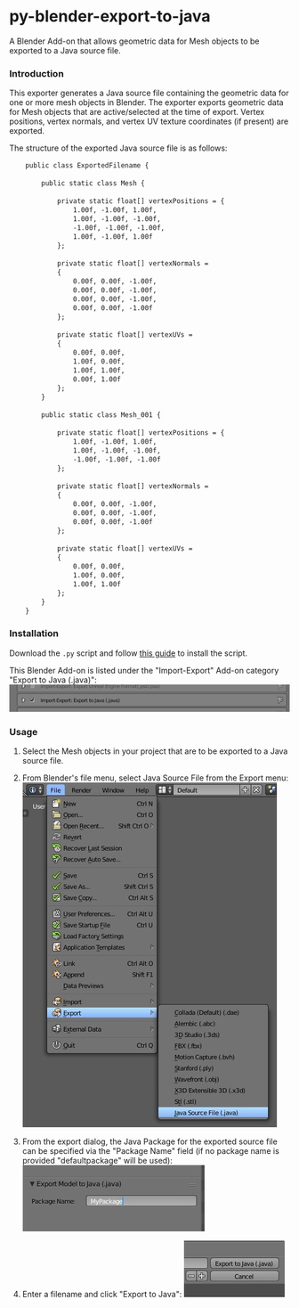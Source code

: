 # py-blender-export-to-java
A Blender Add-on that allows geometric data for Mesh objects to be exported to a Java source file.

### Introduction

This exporter generates a Java source file containing the geometric data for one or more mesh objects in Blender. The exporter exports geometric data for Mesh objects that are active/selected at the time of export. Vertex positions, vertex normals, and vertex UV texture coordinates (if present) are exported.

The structure of the exported Java source file is as follows:

```
    public class ExportedFilename {

        public static class Mesh {

            private static float[] vertexPositions = {
                1.00f, -1.00f, 1.00f,
                1.00f, -1.00f, -1.00f,
                -1.00f, -1.00f, -1.00f,
                1.00f, -1.00f, 1.00f
            };

            private static float[] vertexNormals = 
            {
                0.00f, 0.00f, -1.00f,
                0.00f, 0.00f, -1.00f,
                0.00f, 0.00f, -1.00f,
                0.00f, 0.00f, -1.00f
            };
		
            private static float[] vertexUVs = 
            {
                0.00f, 0.00f,
                1.00f, 0.00f,
                1.00f, 1.00f,
                0.00f, 1.00f
            };
        }

        public static class Mesh_001 {

            private static float[] vertexPositions = {
                1.00f, -1.00f, 1.00f,
                1.00f, -1.00f, -1.00f,
                -1.00f, -1.00f, -1.00f
            };

            private static float[] vertexNormals = 
            {
                0.00f, 0.00f, -1.00f,
                0.00f, 0.00f, -1.00f,
                0.00f, 0.00f, -1.00f
            };
		
            private static float[] vertexUVs = 
            {
                0.00f, 0.00f,
                1.00f, 0.00f,
                1.00f, 1.00f
            };
        }
    }
```

### Installation

Download the `.py` script and follow [this guide](https://blender.stackexchange.com/a/1689) to install the script.

This Blender Add-on is listed under the "Import-Export" Add-on category "Export to Java (.java)":
![1](/doc/install-1.jpg)

### Usage

1. Select the Mesh objects in your project that are to be exported to a Java source file.

2. From Blender's file menu, select Java Source File from the Export menu:
![1](/doc/usage-1.jpg)

3. From the export dialog, the Java Package for the exported source file can be specified via the "Package Name" field (if no package name is provided "defaultpackage" will be used):
![1](/doc/usage-2.jpg)

4. Enter a filename and click "Export to Java":
![1](/doc/usage-3.jpg) 